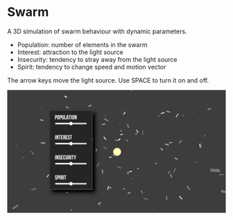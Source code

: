 # Swarm
A 3D simulation of swarm behaviour with dynamic parameters.

- Population: number of elements in the swarm
- Interest: attraction to the light source
- Insecurity: tendency to stray away from the light source
- Spirit: tendency to change speed and motion vector

The arrow keys move the light source. Use SPACE to turn it on and off.

![Swarm Screenshot](https://github.com/Merkwurdichliebe/Swarm/blob/master/docs/swarm-screen.jpg?raw=true)
